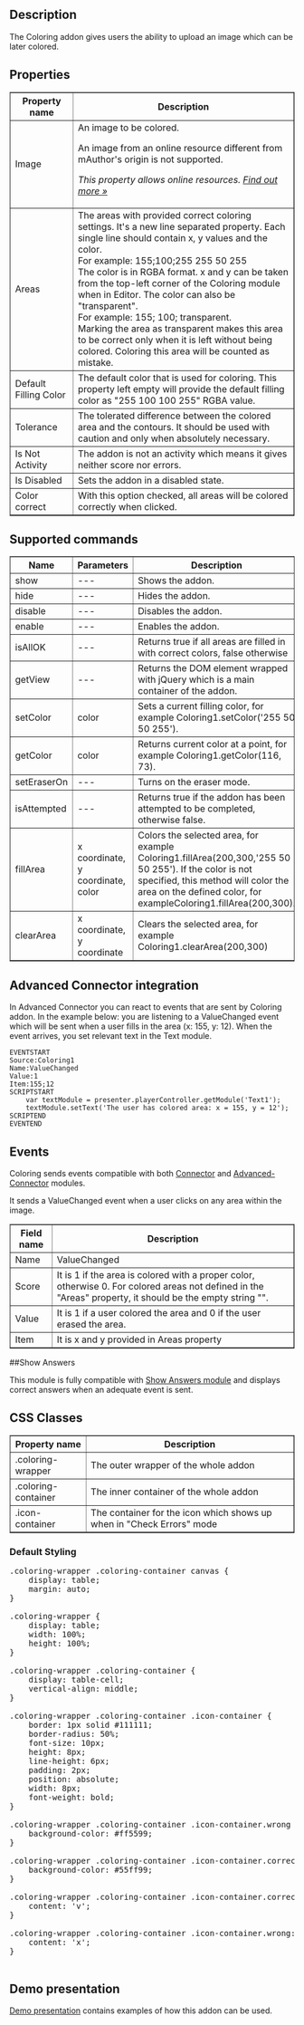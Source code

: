 ## Description

The Coloring addon gives users the ability to upload an image which can be later colored.

## Properties

<table border='1'>
    <tr>
        <th>Property name</th>
        <th>Description</th>
    </tr>
    <tr>
        <td>Image</td>
        <td>An image to be colored.
           <p>An image from an online resource different from mAuthor's origin is not supported.</p>
<p><em>This property allows online resources. <a href="/doc/page/Online-resources">Find out more »</a></em></p>
</td>
    </tr>
    <tr>
        <td>Areas</td>
        <td>The areas with provided correct coloring settings. It's a new line separated property. Each single line should contain x, y values and the color. <br>For example: 155;100;255 255 50 255
<br>The color is in RGBA format. x and y can be taken from the top-left corner of the Coloring module when in Editor. The color can also be "transparent". <br>For example: 155; 100; transparent.<br>
            Marking the area as transparent makes this area to be correct only when it is left without being colored. Coloring this area will be counted as mistake.
		</td>
    </tr>
	<tr>
		<td>Default Filling Color</td>
		<td>The default color that is used for coloring. This property left empty will provide the default filling color as "255 100 100 255" RGBA value.</td>
	</tr>
	<tr>
		<td>Tolerance</td>
		<td>The tolerated difference between the colored area and the contours. It should be used with caution and only when absolutely necessary.</td>
	</tr>
	<tr>
		<td>Is Not Activity</td>
		<td>The addon is not an activity which means it gives neither score nor errors.</td>
	</tr>
	<tr>
		<td>Is Disabled</td>
		<td>Sets the addon in a disabled state.</td>
	</tr>
    <tr>
        <td>Color correct</td>
        <td>With this option checked, all areas will be colored correctly when clicked.</td>
    </tr>
</table>

## Supported commands

<table border='1'>
    <tr>
        <th>Name</th>
        <th>Parameters</th>
		<th>Description</th>
    </tr>
    <tr>
        <td>show</td>
        <td>---</td>
		<td>Shows the addon.</td>
    </tr>
	<tr>
        <td>hide</td>
        <td>---</td>
		<td>Hides the addon.</td>
    </tr>
	<tr>
        <td>disable</td>
        <td>---</td>
		<td>Disables the addon.</td>
    </tr>
	<tr>
        <td>enable</td>
        <td>---</td>
		<td>Enables the addon.</td>
    </tr>
	<tr>
        <td>isAllOK</td>
        <td>---</td>
		<td>Returns true if all areas are filled in with correct colors, false otherwise</td>
    </tr>
	<tr>
        <td>getView</td>
        <td>---</td>
		<td>Returns the DOM element wrapped with jQuery which is a main container of the addon.</td>
    </tr>
	<tr>
        <td>setColor</td>
        <td>color</td>
		<td>Sets a current filling color, for example Coloring1.setColor('255 50 50 255').</td>
    </tr>
	<tr>
        <td>getColor</td>
        <td>color</td>
		<td>Returns current color at a point, for example Coloring1.getColor(116, 73).</td>
    </tr>
	<tr>
        <td>setEraserOn</td>
        <td>---</td>
		<td>Turns on the eraser mode.</td>
    </tr>
	<tr>
        <td>isAttempted</td>
        <td>---</td>
		<td>Returns true if the addon has been attempted to be completed, otherwise false.</td>
    </tr>
    </tr>
	<tr>
        <td>fillArea</td>
        <td>x coordinate, y coordinate, color</td>
		<td>Colors the selected area, for example Coloring1.fillArea(200,300,'255 50 50 255'). If the color is not specified, this method will color the area on the defined color, for exampleColoring1.fillArea(200,300). </td>
    </tr>
	<tr>
        <td>clearArea</td>
        <td>x coordinate, y coordinate</td>
		<td>Clears the selected area, for example Coloring1.clearArea(200,300)</td>
    </tr>
</table>


## Advanced Connector integration
In Advanced Connector you can react to events that are sent by Coloring addon. In the example below: you are listening to a ValueChanged event which will be sent when a user fills in the area (x: 155, y: 12). When the event arrives, you set relevant text in the Text module.

    EVENTSTART
    Source:Coloring1
	Name:ValueChanged
	Value:1
	Item:155;12
    SCRIPTSTART
        var textModule = presenter.playerController.getModule('Text1');
        textModule.setText('The user has colored area: x = 155, y = 12');
    SCRIPTEND
    EVENTEND

## Events
Coloring sends events compatible with both [Connector](/doc/page/Connector) and [Advanced-Connector](/doc/page/Advanced-Connector) modules. 

It sends a ValueChanged event when a user clicks on any area within the image.

<table border='1'>
    <tr>
        <th>Field name</th>
        <th>Description</th>
    </tr>
    <tr>
        <td>Name</td>
        <td>ValueChanged</td>
    </tr>
	<tr>
        <td>Score</td>
        <td>It is 1 if the area is colored with a proper color, otherwise 0. For colored areas not defined in the "Areas" property, it should be the empty string "".</td>
    </tr>
	<tr>
        <td>Value</td>
        <td>It is 1 if a user colored the area and 0 if the user erased the area.</td>
    </tr>
	<tr>
        <td>Item</td>
        <td>It is x and y provided in Areas property</td>
    </tr>
</table>

##Show Answers

This module is fully compatible with [Show Answers module](/doc/page/Show-Answers "Show Answers module") and displays correct answers when an adequate event is sent.

## CSS Classes

<table border='1'>
    <tr>
        <th>Property name</th>
        <th>Description</th>
    </tr>
	<tr>
        <td>.coloring-wrapper</td>
        <td>The outer wrapper of the whole addon</td>
    </tr>
    <tr>
        <td>.coloring-container</td>
        <td>The inner container of the whole addon</td>
    </tr>
    <tr>
        <td>.icon-container</td>
        <td>The container for the icon which shows up when in "Check Errors" mode</td>
    </tr>
</table>

### Default Styling

<pre>
.coloring-wrapper .coloring-container canvas {
    display: table;
    margin: auto;
}

.coloring-wrapper {
    display: table;
    width: 100%;
    height: 100%;
}

.coloring-wrapper .coloring-container {
    display: table-cell;
    vertical-align: middle;
}

.coloring-wrapper .coloring-container .icon-container {
    border: 1px solid #111111;
    border-radius: 50%;
    font-size: 10px;
    height: 8px;
    line-height: 6px;
    padding: 2px;
    position: absolute;
    width: 8px;
    font-weight: bold;
}

.coloring-wrapper .coloring-container .icon-container.wrong {
    background-color: #ff5599;
}

.coloring-wrapper .coloring-container .icon-container.correct {
    background-color: #55ff99;
}

.coloring-wrapper .coloring-container .icon-container.correct:after {
    content: 'v';
}

.coloring-wrapper .coloring-container .icon-container.wrong:after {
    content: 'x';
}

</pre>

## Demo presentation
[Demo presentation](/embed/6386555325251584 "Demo presentation") contains examples of how this addon can be used.                                       